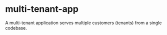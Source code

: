 # multi-tenant-app
A multi-tenant application serves multiple customers (tenants) from a single codebase.
